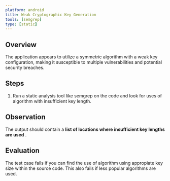 ```yaml
---
platform: android
title: Weak Cryptographic Key Generation 
tools: [semgrep]
type: [static]
---
```


## Overview

The application appears to utilize a symmetric algorithm  with a weak key configuration, making it susceptible to multiple vulnerabilities and potential security breaches.

## Steps

1. Run a static analysis tool like semgrep on the code and look for uses of algorithm with insufficient key length.

## Observation

The output should contain a **list of locations where insufficient key lengths are used** .

## Evaluation

The test case fails if you can find the use of algorithm using appropiate key size within the source code. This also fails if less popular algorithms are used.
